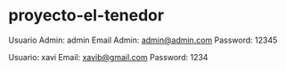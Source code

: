 # proyecto-el-tenedor
Usuario Admin: admin
Email Admin: admin@admin.com
Password: 12345


Usuario: xavi
Email: xavib@gmail.com
Password: 1234
